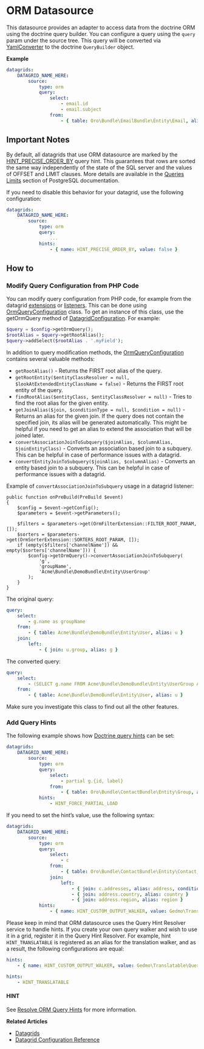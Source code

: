 <a id="customize-datagrids-datasource-orm"></a>

# ORM Datasource

This datasource provides an adapter to access data from the doctrine ORM using the doctrine query builder. You can configure a query using the `query` param under the source tree. This query will be converted via <a href="https://github.com/oroinc/platform/tree/6.1/src/Oro/Bundle/DataGridBundle/Datasource/Orm/QueryConverter/YamlConverter.php" target="_blank">YamlConverter</a> to the doctrine `QueryBuilder` object.

**Example**

```yaml
datagrids:
    DATAGRID_NAME_HERE:
        source:
            type: orm
            query:
                select:
                    - email.id
                    - email.subject
                from:
                    - { table: Oro\Bundle\EmailBundle\Entity\Email, alias: email }
```

## Important Notes

By default, all datagrids that use ORM datasource are marked by the <a href="https://github.com/oroinc/platform/tree/6.1/src/Oro/Component/DoctrineUtils/README.md#preciseorderbywalker-class" target="_blank">HINT_PRECISE_ORDER_BY</a> query hint. This guarantees that rows are sorted the same way independently of the state of the SQL server and the values of OFFSET and LIMIT clauses. More details are available in the <a href="https://www.postgresql.org/docs/8.1/static/queries-limit.html" target="_blank">Queries Limits</a> section of PostgreSQL documentation.

If you need to disable this behavior for your datagrid, use the following configuration:

```yaml
datagrids:
    DATAGRID_NAME_HERE:
        source:
            type: orm
            query:
                ...
            hints:
                - { name: HINT_PRECISE_ORDER_BY, value: false }
```

## How to

### Modify Query Configuration from PHP Code

You can modify query configuration from PHP code, for example from the datagrid [extensions](../extensions/index.md#customize-datagrid-extensions) or [listeners](../index.md#customizing-data-grid-in-orocommerce-backend-extendability). This can be done using <a href="https://github.com/oroinc/platform/tree/6.1/src/Oro/Bundle/DataGridBundle/Datasource/Orm/OrmQueryConfiguration.php" target="_blank">OrmQueryConfiguration</a> class. To get an instance of this class, use the getOrmQuery method of <a href="https://github.com/oroinc/platform/tree/6.1/src/Oro/Bundle/DataGridBundle/Datagrid/Common/DatagridConfiguration.php" target="_blank">DatagridConfiguration</a>. For example:

```php
$query = $config->getOrmQuery();
$rootAlias = $query->getRootAlias();
$query->addSelect($rootAlias . '.myField');
```

In addition to query modification methods, the <a href="https://github.com/oroinc/platform/tree/6.1/src/Oro/Bundle/DataGridBundle/Datasource/Orm/OrmQueryConfiguration.php" target="_blank">OrmQueryConfiguration</a> contains several valuable methods:

- `getRootAlias()` - Returns the FIRST root alias of the query.
- `getRootEntity($entityClassResolver = null, $lookAtExtendedEntityClassName = false)` - Returns the FIRST root entity of the query.
- `findRootAlias($entityClass, $entityClassResolver = null)` - Tries to find the root alias for the given entity.
- `getJoinAlias($join, $conditionType = null, $condition = null)` - Returns an alias for the given join. If the query does not contain the specified join, its alias will be generated automatically. This might be helpful if you need to get an alias to extend the association that will be joined later.
- `convertAssociationJoinToSubquery($joinAlias, $columnAlias, $joinEntityClass)` - Converts an association based join to a subquery. This can be helpful in case of performance issues with a datagrid.
- `convertEntityJoinToSubquery($joinAlias, $columnAlias)` - Converts an entity based join to a subquery. This can be helpful in case of performance issues with a datagrid.

Example of `convertAssociationJoinToSubquery` usage in a datagrid listener:

```none
public function onPreBuild(PreBuild $event)
{
    $config = $event->getConfig();
    $parameters = $event->getParameters();

    $filters = $parameters->get(OrmFilterExtension::FILTER_ROOT_PARAM, []);
    $sorters = $parameters->get(OrmSorterExtension::SORTERS_ROOT_PARAM, []);
    if (empty($filters['channelName']) && empty($sorters['channelName'])) {
        $config->getOrmQuery()->convertAssociationJoinToSubquery(
            'g',
            'groupName',
            'Acme\Bundle\DemoBundle\Entity\UserGroup'
        );
    }
}
```

The original query:

```yaml
query:
    select:
        - g.name as groupName
    from:
        - { table: Acme\Bundle\DemoBundle\Entity\User, alias: u }
    join:
        left:
            - { join: u.group, alias: g }
```

The converted query:

```yaml
query:
    select:
        - (SELECT g.name FROM Acme\Bundle\DemoBundle\Entity\UserGroup AS g WHERE g = u.group) as groupName
    from:
        - { table: Acme\Bundle\DemoBundle\Entity\User, alias: u }
```

Make sure you investigate this class to find out all the other features.

### Add Query Hints

The following example shows how <a href="https://www.doctrine-project.org/projects/doctrine-orm/en/latest/reference/dql-doctrine-query-language.html#query-hints" target="_blank">Doctrine query hints</a> can be set:

```yaml
datagrids:
    DATAGRID_NAME_HERE:
        source:
            type: orm
            query:
                select:
                    - partial g.{id, label}
                from:
                    - { table: Oro\Bundle\ContactBundle\Entity\Group, alias: g }
            hints:
                - HINT_FORCE_PARTIAL_LOAD
```

If you need to set the hint’s value, use the following syntax:

```yaml
datagrids:
    DATAGRID_NAME_HERE:
        source:
            type: orm
            query:
                select:
                    - c
                from:
                    - { table: Oro\Bundle\ContactBundle\Entity\Contact, alias: c }
                join:
                    left:
                        - { join: c.addresses, alias: address, conditionType: WITH, condition: 'address.primary = true' }
                        - { join: address.country, alias: country }
                        - { join: address.region, alias: region }
            hints:
                - { name: HINT_CUSTOM_OUTPUT_WALKER, value: Gedmo\Translatable\Query\TreeWalker\TranslationWalker }
```

Please keep in mind that ORM datasource uses the Query Hint Resolver service to handle hints. If you create your own query walker and wish to use it in a grid, register it in the Query Hint Resolver. For example, hint `HINT_TRANSLATABLE` is registered as an alias for the translation walker, and as a result, the following configurations are equal:

```yaml
hints:
    - { name: HINT_CUSTOM_OUTPUT_WALKER, value: Gedmo\Translatable\Query\TreeWalker\TranslationWalker }

hints:
    - HINT_TRANSLATABLE
```

#### HINT
See [Resolve ORM Query Hints](../../../query-hint-resolver.md#dev-entities-resolving-orm-query-hints) for more information.

**Related Articles**

* [Datagrids](../../../data-grids/index.md#data-grids)
* [Datagrid Configuration Reference](../../../../configuration/yaml/datagrids.md#reference-format-datagrids)

<!-- Frontend -->
